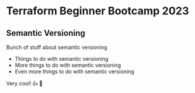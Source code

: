 # Terraform Beginner Bootcamp 2023

## Semantic Versioning

Bunch of stuff about semantic versioning

- Things to do with semantic versioning
- More things to do with semantic versioning
- Even more things to do with semantic versioning

Very cool! :thumbsup:
:shrug:
